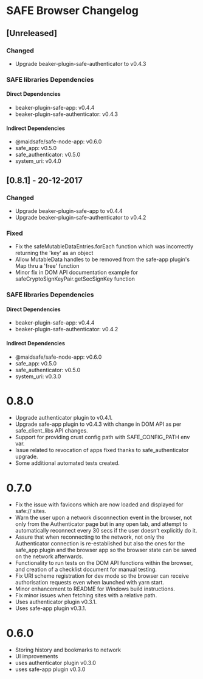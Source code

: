 # SAFE Browser Changelog

## [Unreleased]
### Changed
- Upgrade beaker-plugin-safe-authenticator to v0.4.3

### SAFE libraries Dependencies
#### Direct Dependencies
- beaker-plugin-safe-app: v0.4.4
- beaker-plugin-safe-authenticator: v0.4.3

#### Indirect Dependencies
- @maidsafe/safe-node-app: v0.6.0
- safe_app: v0.5.0
- safe_authenticator: v0.5.0
- system_uri: v0.4.0

## [0.8.1] - 20-12-2017
### Changed
- Upgrade beaker-plugin-safe-app to v0.4.4
- Upgrade beaker-plugin-safe-authenticator to v0.4.2

### Fixed
- Fix the safeMutableDataEntries.forEach function which was incorrectly returning the 'key' as an object
- Allow MutableData handles to be removed from the safe-app plugin's Map thru a 'free' function
- Minor fix in DOM API documentation example for safeCryptoSignKeyPair.getSecSignKey function

### SAFE libraries Dependencies
#### Direct Dependencies
- beaker-plugin-safe-app: v0.4.4
- beaker-plugin-safe-authenticator: v0.4.2

#### Indirect Dependencies
- @maidsafe/safe-node-app: v0.6.0
- safe_app: v0.5.0
- safe_authenticator: v0.5.0
- system_uri: v0.3.0

# 0.8.0

- Upgrade authenticator plugin to v0.4.1.
- Upgrade safe-app plugin to v0.4.3 with change in DOM API as per safe_client_libs API changes.
- Support for providing crust config path with SAFE_CONFIG_PATH env var.
- Issue related to revocation of apps fixed thanks to safe_authenticator upgrade.
- Some additional automated tests created.

# 0.7.0

- Fix the issue with favicons which are now loaded and displayed for safe:// sites.
- Warn the user upon a network disconnection event in the browser, not only from the Authenticator page but in any open tab, and attempt to automatically reconnect every 30 secs if the user doesn’t explicitly do it.
- Assure that when reconnecting to the network, not only the Authenticator connection is re-established but also the ones for the safe_app plugin and the browser app so the browser state can be saved on the network afterwards.
- Functionality to run tests on the DOM API functions within the browser, and creation of a checklist document for manual testing.
- Fix URI scheme registration for dev mode so the browser can receive authorisation requests even when launched with yarn start.
- Minor enhancement to README for Windows build instructions.
- Fix minor issues when fetching sites with a relative path.
- Uses authenticator plugin v0.3.1.
- Uses safe-app plugin v0.3.1.

# 0.6.0

- Storing history and bookmarks to network
- UI improvements
- uses authenticator plugin v0.3.0
- uses safe-app plugin v0.3.0
